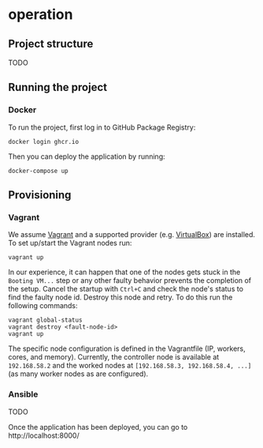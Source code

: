 # operation

## Project structure

TODO

## Running the project

### Docker
To run the project, first log in to GitHub Package Registry:

```
docker login ghcr.io
```

Then you can deploy the application by running:

```
docker-compose up
```

## Provisioning

### Vagrant
We assume [Vagrant](https://www.vagrantup.com/) and a supported provider (e.g. [VirtualBox](https://www.virtualbox.org/)) are installed.
To set up/start the Vagrant nodes run:
``` console
vagrant up
```

In our experience, it can happen that one of the nodes gets stuck in the `Booting VM...` step or any other faulty behavior prevents the completion of the setup.
Cancel the startup with `Ctrl+C` and check the node's status to find the faulty node id.
Destroy this node and retry.
To do this run the following commands:
``` console
vagrant global-status
vagrant destroy <fault-node-id>
vagrant up
```

The specific node configuration is defined in the Vagrantfile (IP, workers, cores, and memory).
Currently, the controller node is available at `192.168.58.2` and the worked nodes at `[192.168.58.3, 192.168.58.4, ...]` (as many worker nodes as are configured).

### Ansible
TODO

Once the application has been deployed, you can go to http://localhost:8000/
